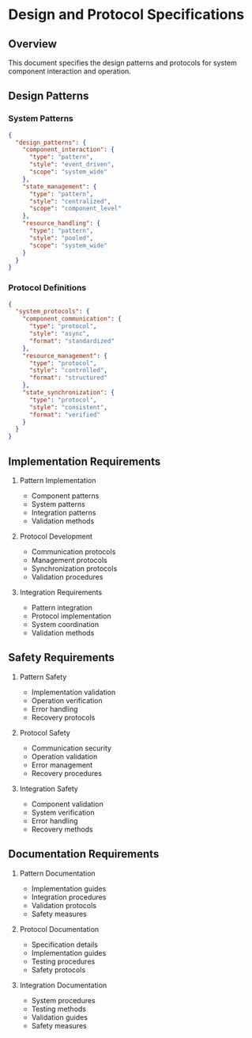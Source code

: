 # Design and Protocol Specifications

## Overview

This document specifies the design patterns and protocols for system component interaction and operation.

## Design Patterns

### System Patterns

```json
{
  "design_patterns": {
    "component_interaction": {
      "type": "pattern",
      "style": "event_driven",
      "scope": "system_wide"
    },
    "state_management": {
      "type": "pattern",
      "style": "centralized",
      "scope": "component_level"
    },
    "resource_handling": {
      "type": "pattern",
      "style": "pooled",
      "scope": "system_wide"
    }
  }
}
```

### Protocol Definitions

```json
{
  "system_protocols": {
    "component_communication": {
      "type": "protocol",
      "style": "async",
      "format": "standardized"
    },
    "resource_management": {
      "type": "protocol",
      "style": "controlled",
      "format": "structured"
    },
    "state_synchronization": {
      "type": "protocol",
      "style": "consistent",
      "format": "verified"
    }
  }
}
```

## Implementation Requirements

1. Pattern Implementation
   - Component patterns
   - System patterns
   - Integration patterns
   - Validation methods

2. Protocol Development
   - Communication protocols
   - Management protocols
   - Synchronization protocols
   - Validation procedures

3. Integration Requirements
   - Pattern integration
   - Protocol implementation
   - System coordination
   - Validation methods

## Safety Requirements

1. Pattern Safety
   - Implementation validation
   - Operation verification
   - Error handling
   - Recovery protocols

2. Protocol Safety
   - Communication security
   - Operation validation
   - Error management
   - Recovery procedures

3. Integration Safety
   - Component validation
   - System verification
   - Error handling
   - Recovery methods

## Documentation Requirements

1. Pattern Documentation
   - Implementation guides
   - Integration procedures
   - Validation protocols
   - Safety measures

2. Protocol Documentation
   - Specification details
   - Implementation guides
   - Testing procedures
   - Safety protocols

3. Integration Documentation
   - System procedures
   - Testing methods
   - Validation guides
   - Safety measures